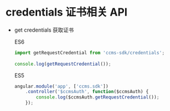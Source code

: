 # credentials 证书相关 API

* get credentials 获取证书

  ES6
  	
  	```js
  	import getRequestCredential from 'ccms-sdk/credentials';
      	
    console.log(getRequestCredential());
  	```
  	
  	ES5
  	
    ```js
    angular.module('app', ['ccms.sdk'])
  		.controller('$ccmsAuth', function($ccmsAuth) {
			console.log($ccmsAuth.getRequestCredential());
		});
    ```

